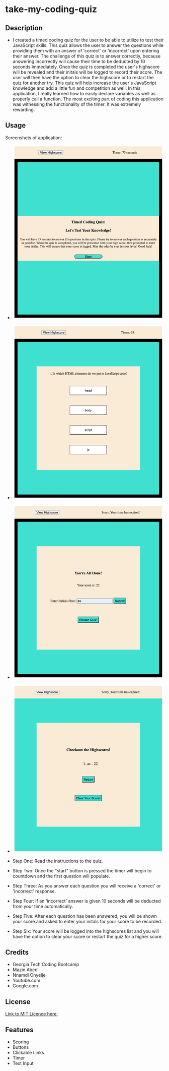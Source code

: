 # take-my-coding-quiz

## Description

- I created a timed coding quiz for the user to be able to utilize to test their JavaScript skills. This quiz allows the user to answer the questions while providing them with an answer of 'correct' or 'incorrect' upon entering their answer. The challenge of this quiz is to answer correctly, because answering incorrectly will cause their time to be deducted by 10 seconds immediately. Once the quiz is completed the user's highscore will be revealed and their initals will be logged to record their score. The user will then have the option to clear the highscore or to restart the quiz for another try. This quiz will help increase the user's JavaScript knowledge and add a little fun and competition as well. In this application, I really learned how to easily declare variables as well as properly call a function. The most exciting part of coding this application was witnessing the functionality of the timer. It was extremely rewarding.

## Usage 

Screenshots of application:

- ![alt text](./Assets/codequizscreenshot1.png)
- ![alt text](./Assets/codequizscreenshot2.png)
- ![alt text](./Assets/codequizscreenshot7.png)
- ![alt text](./Assets/codequizscreenshot8.png)

- Step One: Read the instructions to the quiz.
- Step Two: Once the "start" button is pressed the timer will begin to countdown and the first question will populate.
- Step Three: As you answer each question you will receive a 'correct' or 'incorrect' response.
- Step Four: If an 'incorrect' answer is given 10 seconds will be deducted from your time automatically.
- Step Five: After each question has been answered, you will be shown your score and asked to enter your initals for your score to be recorded.
- Step Six: Your score will be logged into the highscores list and you will have the option to clear your score or restart the quiz for a higher score.

## Credits
- Georgia Tech Coding Bootcamp
- Mazin Abed
- Nnamdi Onyeije
- Youtube.com
- Google.com

## License
[Link to MIT Licence here:](https://github.com/bundleofcodes/take-my-coding-quiz/blob/main/LICENSE)

## Features
- Scoring
- Buttons
- Clickable Links
- Timer
- Text Input
